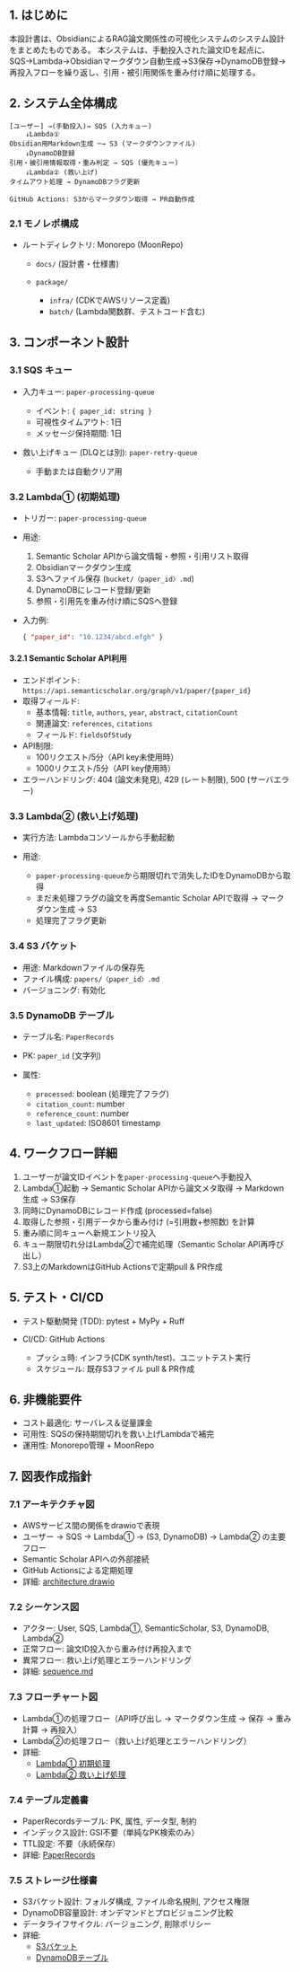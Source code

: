 ## 1. はじめに

本設計書は、ObsidianによるRAG論文関係性の可視化システムのシステム設計をまとめたものである。
本システムは、手動投入された論文IDを起点に、SQS→Lambda→Obsidianマークダウン自動生成→S3保存→DynamoDB登録→再投入フローを繰り返し、引用・被引用関係を重み付け順に処理する。

## 2. システム全体構成

```
[ユーザー] →(手動投入)→ SQS (入力キュー)
    ↓Lambda①
Obsidian用Markdown生成 ─→ S3 (マークダウンファイル)
    ↓DynamoDB登録
引用・被引用情報取得・重み判定 → SQS (優先キュー)
    ↓Lambda② (救い上げ)
タイムアウト処理 → DynamoDBフラグ更新

GitHub Actions: S3からマークダウン取得 → PR自動作成
```

### 2.1 モノレポ構成

- ルートディレクトリ: Monorepo (MoonRepo)

  - `docs/` (設計書・仕様書)
  - `package/`

    - `infra/` (CDKでAWSリソース定義)
    - `batch/` (Lambda関数群、テストコード含む)

## 3. コンポーネント設計

### 3.1 SQS キュー

- 入力キュー: `paper-processing-queue`

  - イベント: `{ paper_id: string }`
  - 可視性タイムアウト: 1日
  - メッセージ保持期間: 1日
- 救い上げキュー (DLQとは別): `paper-retry-queue`

  - 手動または自動クリア用

### 3.2 Lambda① (初期処理)

- トリガー: `paper-processing-queue`
- 用途:

  1. Semantic Scholar APIから論文情報・参照・引用リスト取得
  2. Obsidianマークダウン生成
  3. S3へファイル保存 (`bucket/〈paper_id〉.md`)
  4. DynamoDBにレコード登録/更新
  5. 参照・引用先を重み付け順にSQSへ登録
- 入力例:

  ```json
  { "paper_id": "10.1234/abcd.efgh" }
  ```

#### 3.2.1 Semantic Scholar API利用

- エンドポイント: `https://api.semanticscholar.org/graph/v1/paper/{paper_id}`
- 取得フィールド:
  - 基本情報: `title`, `authors`, `year`, `abstract`, `citationCount`
  - 関連論文: `references`, `citations`
  - フィールド: `fieldsOfStudy`
- API制限:
  - 100リクエスト/5分（API key未使用時）
  - 1000リクエスト/5分（API key使用時）
- エラーハンドリング: 404 (論文未発見), 429 (レート制限), 500 (サーバエラー)

### 3.3 Lambda② (救い上げ処理)

- 実行方法: Lambdaコンソールから手動起動
- 用途:

  - `paper-processing-queue`から期限切れで消失したIDをDynamoDBから取得
  - まだ未処理フラグの論文を再度Semantic Scholar APIで取得 → マークダウン生成 → S3
  - 処理完了フラグ更新

### 3.4 S3 バケット

- 用途: Markdownファイルの保存先
- ファイル構成: `papers/〈paper_id〉.md`
- バージョニング: 有効化

### 3.5 DynamoDB テーブル

- テーブル名: `PaperRecords`
- PK: `paper_id` (文字列)
- 属性:

  - `processed`: boolean (処理完了フラグ)
  - `citation_count`: number
  - `reference_count`: number
  - `last_updated`: ISO8601 timestamp

## 4. ワークフロー詳細

1. ユーザーが論文IDイベントを`paper-processing-queue`へ手動投入
2. Lambda①起動 → Semantic Scholar APIから論文メタ取得 → Markdown生成 → S3保存
3. 同時にDynamoDBにレコード作成 (processed=false)
4. 取得した参照・引用データから重み付け (=引用数+参照数) を計算
5. 重み順に同キューへ新規エントリ投入
6. キュー期限切れ分はLambda②で補完処理（Semantic Scholar API再呼び出し）
7. S3上のMarkdownはGitHub Actionsで定期pull & PR作成

## 5. テスト・CI/CD

- テスト駆動開発 (TDD): pytest + MyPy + Ruff
- CI/CD: GitHub Actions

  - プッシュ時: インフラ(CDK synth/test)、ユニットテスト実行
  - スケジュール: 既存S3ファイル pull & PR作成

## 6. 非機能要件

- コスト最適化: サーバレス＆従量課金
- 可用性: SQSの保持期間切れを救い上げLambdaで補完
- 運用性: Monorepo管理 + MoonRepo

## 7. 図表作成指針

### 7.1 アーキテクチャ図

- AWSサービス間の関係をdrawioで表現
- ユーザー → SQS → Lambda① → (S3, DynamoDB) → Lambda② の主要フロー
- Semantic Scholar APIへの外部接続
- GitHub Actionsによる定期処理
- 詳細: [architecture.drawio](../design/architecture.drawio)

### 7.2 シーケンス図

- アクター: User, SQS, Lambda①, SemanticScholar, S3, DynamoDB, Lambda②
- 正常フロー: 論文ID投入から重み付け再投入まで
- 異常フロー: 救い上げ処理とエラーハンドリング
- 詳細: [sequence.md](../design/sequence.md)

### 7.3 フローチャート図

- Lambda①の処理フロー（API呼び出し → マークダウン生成 → 保存 → 重み計算 → 再投入）
- Lambda②の処理フロー（救い上げ処理とエラーハンドリング）
- 詳細:
  - [Lambda① 初期処理](../spec/flowchart/lambda_initial.md)
  - [Lambda② 救い上げ処理](../spec/flowchart/lambda_retry.md)

### 7.4 テーブル定義書

- PaperRecordsテーブル: PK, 属性, データ型, 制約
- インデックス設計: GSI不要（単純なPK検索のみ）
- TTL設定: 不要（永続保存）
- 詳細: [PaperRecords](../spec/table/paper_records.md)

### 7.5 ストレージ仕様書

- S3バケット設計: フォルダ構成, ファイル命名規則, アクセス権限
- DynamoDB容量設計: オンデマンドとプロビジョニング比較
- データライフサイクル: バージョニング, 削除ポリシー
- 詳細:
  - [S3バケット](../spec/storage/s3_bucket.md)
  - [DynamoDBテーブル](../spec/storage/dynamodb_table.md)
